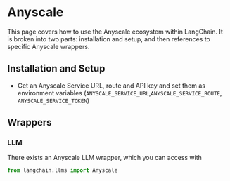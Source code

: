 # Anyscale

This page covers how to use the Anyscale ecosystem within LangChain.
It is broken into two parts: installation and setup, and then references to specific Anyscale wrappers.

## Installation and Setup
- Get an Anyscale Service URL, route and API key and set them as environment variables (`ANYSCALE_SERVICE_URL`,`ANYSCALE_SERVICE_ROUTE`, `ANYSCALE_SERVICE_TOKEN`)

## Wrappers

### LLM

There exists an Anyscale LLM wrapper, which you can access with 
```python
from langchain.llms import Anyscale
```
